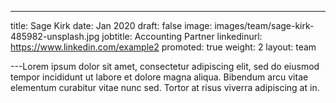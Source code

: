 ---
title: Sage Kirk
date: Jan 2020
draft: false
image: images/team/sage-kirk-485982-unsplash.jpg
jobtitle: Accounting Partner
linkedinurl: https://www.linkedin.com/example2
promoted: true
weight: 2
layout: team

---Lorem ipsum dolor sit amet, consectetur adipiscing elit, sed do eiusmod tempor incididunt ut labore et dolore magna aliqua. Bibendum arcu vitae elementum curabitur vitae nunc sed. Tortor at risus viverra adipiscing at in.
